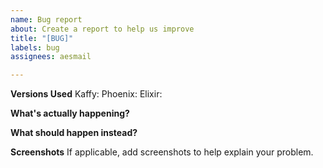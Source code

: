 ```yaml
---
name: Bug report
about: Create a report to help us improve
title: "[BUG]"
labels: bug
assignees: aesmail

---
```


**Versions Used**
Kaffy: 
Phoenix: 
Elixir: 

**What's actually happening?**


**What should happen instead?**


**Screenshots**
If applicable, add screenshots to help explain your problem.

